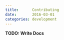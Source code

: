 ```yaml
---
title:      Contributing
date:       2016-03-01
categories: development
---
```


**TODO: Write Docs**
